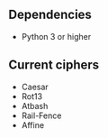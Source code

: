 ## Dependencies
* Python 3 or higher

## Current ciphers
* Caesar
* Rot13
* Atbash
* Rail-Fence
* Affine
